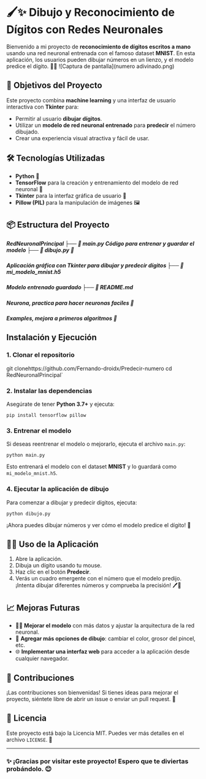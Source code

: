# 🖌️✨ Dibujo y Reconocimiento de Dígitos con Redes Neuronales

Bienvenido a mi proyecto de **reconocimiento de dígitos escritos a mano** usando una red neuronal entrenada con el famoso dataset **MNIST**. En esta aplicación, los usuarios pueden dibujar números en un lienzo, y el modelo predice el dígito. 🎨🤖
![Captura de pantalla](numero adivinado.png)

## 🎯 Objetivos del Proyecto

Este proyecto combina **machine learning** y una interfaz de usuario interactiva con **Tkinter** para:
- Permitir al usuario **dibujar dígitos**.
- Utilizar un **modelo de red neuronal entrenado** para **predecir** el número dibujado.
- Crear una experiencia visual atractiva y fácil de usar. 

## 🛠️ Tecnologías Utilizadas

- **Python** 🐍
- **TensorFlow** para la creación y entrenamiento del modelo de red neuronal 🤖
- **Tkinter** para la interfaz gráfica de usuario 🎨
- **Pillow (PIL)** para la manipulación de imágenes 🖼️

## 📦 Estructura del Proyecto

##### RedNeuronalPrincipal ├── 📄 main.py  Código para entrenar y guardar el modelo ├── 📄 dibujo.py 📂
##### Aplicación gráfica con Tkinter para dibujar y predecir dígitos ├── 📄 mi_modelo_mnist.h5 
##### Modelo entrenado guardado ├── 📄 README.md 
##### Neurona, practica para hacer neuronas faciles 📄
##### Examples, mejora a primeros algoritmos 📄

## Instalación y Ejecución

### 1. Clonar el repositorio
git clonehttps://github.com/Fernando-droidx/Predecir-numero
cd RedNeuronalPrincipal` 

### 2. Instalar las dependencias

Asegúrate de tener **Python 3.7+** y ejecuta:

`pip install tensorflow pillow` 

### 3. Entrenar el modelo

Si deseas reentrenar el modelo o mejorarlo, ejecuta el archivo `main.py`:

`python main.py` 

Esto entrenará el modelo con el dataset **MNIST** y lo guardará como `mi_modelo_mnist.h5`.

### 4. Ejecutar la aplicación de dibujo

Para comenzar a dibujar y predecir dígitos, ejecuta:

`python dibujo.py` 

¡Ahora puedes dibujar números y ver cómo el modelo predice el dígito! 🎉

## 👩‍💻 Uso de la Aplicación

1.  Abre la aplicación.
2.  Dibuja un dígito usando tu mouse.
3.  Haz clic en el botón **Predecir**.
4.  Verás un cuadro emergente con el número que el modelo predijo. ¡Intenta dibujar diferentes números y comprueba la precisión! 🖊️🔢

## 📈 Mejoras Futuras

-   🏋️‍♂️ **Mejorar el modelo** con más datos y ajustar la arquitectura de la red neuronal.
-   🎨 **Agregar más opciones de dibujo**: cambiar el color, grosor del pincel, etc.
-   🌐 **Implementar una interfaz web** para acceder a la aplicación desde cualquier navegador.

## 🤝 Contribuciones

¡Las contribuciones son bienvenidas! Si tienes ideas para mejorar el proyecto, siéntete libre de abrir un issue o enviar un pull request. 🙌

## 📄 Licencia

Este proyecto está bajo la Licencia MIT. Puedes ver más detalles en el archivo `LICENSE`. 📜

----------

### ✨ ¡Gracias por visitar este proyecto! Espero que te diviertas probándolo. 😊